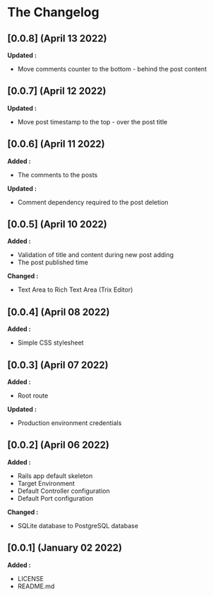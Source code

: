 # The Changelog

## [0.0.8] (April 13 2022)

**Updated :**

- Move comments counter to the bottom - behind the post content

## [0.0.7] (April 12 2022)

**Updated :**

- Move post timestamp to the top - over the post title

## [0.0.6] (April 11 2022)

**Added :**

- The comments to the posts

**Updated :**

- Comment dependency required to the post deletion

## [0.0.5] (April 10 2022)

**Added :**

- Validation of title and content during new post adding
- The post published time

**Changed :**

- Text Area to Rich Text Area (Trix Editor)

## [0.0.4] (April 08 2022)

**Added :**

- Simple CSS stylesheet

## [0.0.3] (April 07 2022)

**Added :**

- Root route

**Updated :**

- Production environment credentials

## [0.0.2] (April 06 2022)

**Added :**

- Rails app default skeleton
- Target Environment
- Default Controller configuration
- Default Port configuration

**Changed :**

- SQLite database to PostgreSQL database

## [0.0.1] (January 02 2022)

**Added :**

- LICENSE
- README.md
